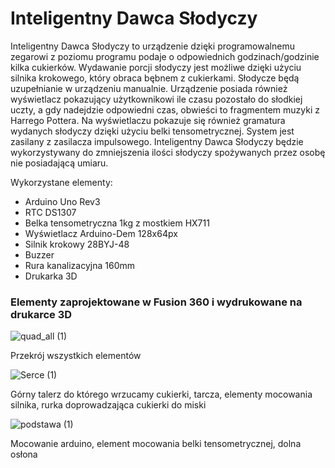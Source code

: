 # Inteligentny Dawca Słodyczy


Inteligentny Dawca Słodyczy to urządzenie dzięki programowalnemu zegarowi z poziomu programu podaje o odpowiednich godzinach/godzinie kilka cukierków. Wydawanie porcji słodyczy jest możliwe dzięki użyciu silnika krokowego, który obraca bębnem z cukierkami. Słodycze będą uzupełnianie w urządzeniu manualnie. Urządzenie posiada również wyświetlacz pokazujący użytkownikowi ile czasu pozostało do słodkiej uczty, a gdy nadejdzie odpowiedni czas, obwieści to fragmentem muzyki z Harrego Pottera. Na wyświetlaczu pokazuje się również gramatura wydanych słodyczy dzięki użyciu belki tensometrycznej. System jest zasilany z zasilacza impulsowego. Inteligentny Dawca Słodyczy będzie wykorzystywany do zmniejszenia ilości słodyczy spożywanych przez osobę nie posiadającą umiaru.

Wykorzystane elementy:
- Arduino Uno Rev3
- RTC DS1307
- Belka tensometryczna 1kg z mostkiem HX711
- Wyświetlacz Arduino-Dem 128x64px
- Silnik krokowy 28BYJ-48
- Buzzer
- Rura kanalizacyjna 160mm
- Drukarka 3D

### Elementy zaprojektowane w Fusion 360 i wydrukowane na drukarce 3D
![quad_all (1)](https://user-images.githubusercontent.com/56382792/157101463-795f9115-7048-48e0-b69f-e2c22ee17eb0.png)

Przekrój wszystkich elementów

![Serce (1)](https://user-images.githubusercontent.com/56382792/157101579-c2e19c09-28ea-40cd-b622-2fcf7c380d99.png)

Górny talerz do którego wrzucamy cukierki, tarcza, elementy mocowania silnika, rurka doprowadzająca cukierki do miski

![podstawa (1)](https://user-images.githubusercontent.com/56382792/157101830-e6db9884-2c0f-4cfe-b36e-78baee68e58b.png)

Mocowanie arduino, element mocowania belki tensometrycznej, dolna osłona
